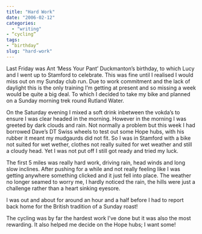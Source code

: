 ```yaml
---
title: "Hard Work"
date: "2006-02-12"
categories: 
  - "writing"
- “cycling”
tags:
- “birthday”
slug: "hard-work"
---
```


Last Friday was Ant ‘Mess Your Pant’ Duckmanton’s birthday, to which Lucy and I went up to Stamford to celebrate. This was fine until I realised I would miss out on my Sunday club run. Due to work commitment and the lack of daylight this is the only training I’m getting at present and so missing a week would be quite a big deal. To which I decided to take my bike and planned on a Sunday morning trek round Rutland Water.
  
On the Saturday evening I mixed a soft drink inbetween the vokda’s to ensure I was clear headed in the morning. However in the morning I was greeted by dark clouds and rain. Not normally a problem but this week I had borrowed Dave’s DT Swiss wheels to test out some Hope hubs, with his rubber it meant my mudgaurds did not fit. So I was in Stamford with a bike not suited for wet wether, clothes not really suited for wet weather and still a cloudy head. Yet I was not put off I still got ready and tried my luck.

The first 5 miles was really hard work, driving rain, head winds and long slow inclines. After pushing for a while and not really feeling like I was getting anywhere something clicked and it just fell into place. The weather no longer seamed to worry me, I hardly noticed the rain, the hills were just a challenge rather than a heart sinking eyesore.

I was out and about for around an hour and a half before I had to report back home for the British tradition of a Sunday roast!

The cycling was by far the hardest work I’ve done but it was also the most rewarding. It also helped me decide on the Hope hubs; I want some!
